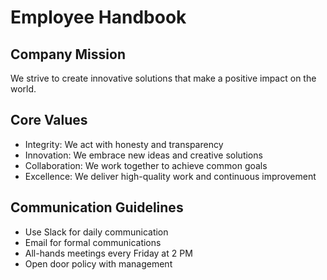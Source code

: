 # Employee Handbook

## Company Mission
We strive to create innovative solutions that make a positive impact on the world.

## Core Values
- Integrity: We act with honesty and transparency
- Innovation: We embrace new ideas and creative solutions  
- Collaboration: We work together to achieve common goals
- Excellence: We deliver high-quality work and continuous improvement

## Communication Guidelines
- Use Slack for daily communication
- Email for formal communications
- All-hands meetings every Friday at 2 PM
- Open door policy with management